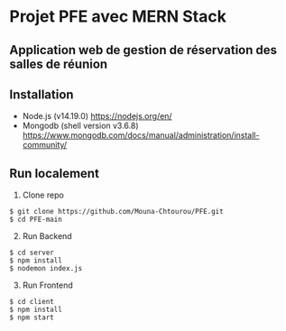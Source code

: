 # Projet PFE avec MERN Stack
## Application web de gestion de réservation des salles de réunion

## Installation  
* Node.js (v14.19.0) https://nodejs.org/en/
* Mongodb (shell version v3.6.8) https://www.mongodb.com/docs/manual/administration/install-community/

## Run localement
1. Clone repo
```
$ git clone https://github.com/Mouna-Chtourou/PFE.git
$ cd PFE-main
```
2. Run Backend
```
$ cd server
$ npm install
$ nodemon index.js
```

3. Run Frontend
```
$ cd client
$ npm install
$ npm start
```
